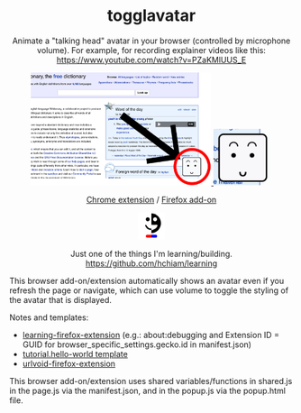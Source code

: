 <div align="center">

# togglavatar

Animate a "talking head" avatar in your browser (controlled by microphone volume). For example, for recording explainer videos like this: https://www.youtube.com/watch?v=PZaKMlUUS_E

<a href="https://www.youtube.com/watch?v=PZaKMlUUS_E">
    <img src="demo.png" alt="demo https://www.youtube.com/watch?v=PZaKMlUUS_E" height="200">
</a>

<img src="talking.gif" alt="talking" height="100">

[Chrome extension](https://chromewebstore.google.com/detail/togglavatar/cajmjacgimaodainnbocljkhkoinjgcb) / [Firefox add-on](https://addons.mozilla.org/firefox/addon/togglavatar)

![icon](icon.png)

Just one of the things I'm learning/building. https://github.com/hchiam/learning

</div>

This browser add-on/extension automatically shows an avatar even if you refresh the page or navigate, which can use volume to toggle the styling of the avatar that is displayed.

Notes and templates:
- [learning-firefox-extension](https://github.com/hchiam/learning-firefox-extension) (e.g.: about:debugging and Extension ID = GUID for browser_specific_settings.gecko.id in manifest.json)
- [tutorial.hello-world template](https://github.com/GoogleChrome/chrome-extensions-samples/tree/dc2174377a6542895cbcb7f636f85e5d3d156be8/functional-samples/tutorial.hello-world)
- [urlvoid-firefox-extension](https://github.com/hchiam/urlvoid-firefox-extension)

This browser add-on/extension uses shared variables/functions in shared.js in the page.js via the manifest.json, and in the popup.js via the popup.html file.
